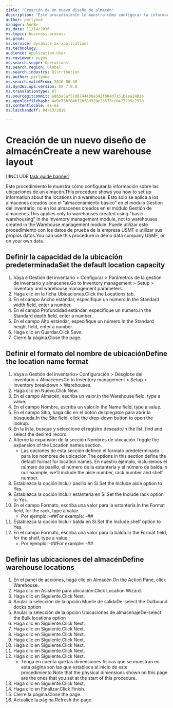 ```yaml
---
title: "Creación de un nuevo diseño de almacén"
description: "Este procedimiento le muestra cómo configurar la información sobre las ubicaciones de un almacén."
author: perlynne
manager: AnnBe
ms.date: 11/14/2016
ms.topic: business-process
ms.prod: 
ms.service: dynamics-ax-applications
ms.technology: 
audience: Application User
ms.reviewer: yuyus
ms.search.scope: Operations
ms.search.region: Global
ms.search.industry: Distribution
ms.author: perlynne
ms.search.validFrom: 2016-06-30
ms.dyn365.ops.version: AX 7.0.0
ms.translationtype: HT
ms.sourcegitcommit: a8b5a5af5108744406a3d2fb84d7151baea2481b
ms.openlocfilehash: 4a9c75bf84bf2bf8d92be23573cc0477209c2378
ms.contentlocale: es-es
ms.lasthandoff: 04/13/2018

---
```

# <a name="create-a-new-warehouse-layout"></a><span data-ttu-id="fca36-103">Creación de un nuevo diseño de almacén</span><span class="sxs-lookup"><span data-stu-id="fca36-103">Create a new warehouse layout</span></span>

[!INCLUDE [task guide banner](../../includes/task-guide-banner.md)]

<span data-ttu-id="fca36-104">Este procedimiento le muestra cómo configurar la información sobre las ubicaciones de un almacén.</span><span class="sxs-lookup"><span data-stu-id="fca36-104">This procedure shows you how to set up information about the locations in a warehouse.</span></span> <span data-ttu-id="fca36-105">Esto solo se aplica a los almacenes creados con el “almacenamiento básico” en el módulo Gestión del inventario, no en los almacenes creados en el módulo Gestión de almacenes.</span><span class="sxs-lookup"><span data-stu-id="fca36-105">This applies only to warehouses created using "basic warehousing" in the Inventory management module, not to warehouses created in the Warehouse management module.</span></span> <span data-ttu-id="fca36-106">Puede utilizar este procedimiento con los datos de prueba de la empresa USMF o utilizar sus propios datos.</span><span class="sxs-lookup"><span data-stu-id="fca36-106">You can use this procedure in demo data company USMF, or on your own data.</span></span>


## <a name="set-the-default-location-capacity"></a><span data-ttu-id="fca36-107">Definir la capacidad de la ubicación predeterminada</span><span class="sxs-lookup"><span data-stu-id="fca36-107">Set the default location capacity</span></span>
1. <span data-ttu-id="fca36-108">Vaya a Gestión del inventario > Configurar > Parámetros de la gestión de inventario y almacenes.</span><span class="sxs-lookup"><span data-stu-id="fca36-108">Go to Inventory management > Setup > Inventory and warehouse management parameters.</span></span>
2. <span data-ttu-id="fca36-109">Haga clic en la ficha Ubicaciones.</span><span class="sxs-lookup"><span data-stu-id="fca36-109">Click the Locations tab.</span></span>
3. <span data-ttu-id="fca36-110">En el campo Ancho estándar, especifique un número.</span><span class="sxs-lookup"><span data-stu-id="fca36-110">In the Standard width field, enter a number.</span></span>
4. <span data-ttu-id="fca36-111">En el campo Profundidad estándar, especifique un número.</span><span class="sxs-lookup"><span data-stu-id="fca36-111">In the Standard depth field, enter a number.</span></span>
5. <span data-ttu-id="fca36-112">En el campo Alto estándar, especifique un número.</span><span class="sxs-lookup"><span data-stu-id="fca36-112">In the Standard height field, enter a number.</span></span>
6. <span data-ttu-id="fca36-113">Haga clic en Guardar.</span><span class="sxs-lookup"><span data-stu-id="fca36-113">Click Save.</span></span>
7. <span data-ttu-id="fca36-114">Cierre la página.</span><span class="sxs-lookup"><span data-stu-id="fca36-114">Close the page.</span></span>

## <a name="define-the-location-name-format"></a><span data-ttu-id="fca36-115">Definir el formato del nombre de ubicación</span><span class="sxs-lookup"><span data-stu-id="fca36-115">Define the location name format</span></span>
1. <span data-ttu-id="fca36-116">Vaya a Gestión del inventario> Configuración > Desglose del inventario > Almacenes</span><span class="sxs-lookup"><span data-stu-id="fca36-116">Go to Inventory management > Setup > Inventory breakdown > Warehouses.</span></span>
2. <span data-ttu-id="fca36-117">Haga clic en Nuevo.</span><span class="sxs-lookup"><span data-stu-id="fca36-117">Click New.</span></span>
3. <span data-ttu-id="fca36-118">En el campo Almacén, escriba un valor.</span><span class="sxs-lookup"><span data-stu-id="fca36-118">In the Warehouse field, type a value.</span></span>
4. <span data-ttu-id="fca36-119">En el campo Nombre, escriba un valor.</span><span class="sxs-lookup"><span data-stu-id="fca36-119">In the Name field, type a value.</span></span>
5. <span data-ttu-id="fca36-120">En el campo Sitio, haga clic en el botón desplegable para abrir la búsqueda.</span><span class="sxs-lookup"><span data-stu-id="fca36-120">In the Site field, click the drop-down button to open the lookup.</span></span>
6. <span data-ttu-id="fca36-121">En la lista, busque y seleccione el registro deseado.</span><span class="sxs-lookup"><span data-stu-id="fca36-121">In the list, find and select the desired record.</span></span>
7. <span data-ttu-id="fca36-122">Alterne la expansión de la sección Nombres de ubicación.</span><span class="sxs-lookup"><span data-stu-id="fca36-122">Toggle the expansion of the Location names section.</span></span>
    * <span data-ttu-id="fca36-123">Las opciones de esta sección definen el formato predeterminado para los nombres de ubicación.</span><span class="sxs-lookup"><span data-stu-id="fca36-123">The options in this section define the default format for location names.</span></span> <span data-ttu-id="fca36-124">En nuestro ejemplo, incluiremos el número de pasillo, el número de la estantería y el número de balda.</span><span class="sxs-lookup"><span data-stu-id="fca36-124">In our example, we'll include the aisle number, rack number and shelf number.</span></span>  
8. <span data-ttu-id="fca36-125">Establezca la opción Incluir pasillo en Sí.</span><span class="sxs-lookup"><span data-stu-id="fca36-125">Set the Include aisle option to Yes.</span></span>
9. <span data-ttu-id="fca36-126">Establezca la opción Incluir estantería en Sí.</span><span class="sxs-lookup"><span data-stu-id="fca36-126">Set the Include rack option to Yes.</span></span>
10. <span data-ttu-id="fca36-127">En el campo Formato, escriba una valor para la estantería.</span><span class="sxs-lookup"><span data-stu-id="fca36-127">In the Format field, for the rack, type a value.</span></span>
    * <span data-ttu-id="fca36-128">Por ejemplo: -##</span><span class="sxs-lookup"><span data-stu-id="fca36-128">For example: -##</span></span>  
11. <span data-ttu-id="fca36-129">Establezca la opción Incluir balda en Sí.</span><span class="sxs-lookup"><span data-stu-id="fca36-129">Set the Include shelf option to Yes.</span></span>
12. <span data-ttu-id="fca36-130">En el campo Formato, escriba una valor para la balda.</span><span class="sxs-lookup"><span data-stu-id="fca36-130">In the Format field, for the shelf, type a value.</span></span>
    * <span data-ttu-id="fca36-131">Por ejemplo: -##</span><span class="sxs-lookup"><span data-stu-id="fca36-131">For example: -##</span></span>  

## <a name="define-warehouse-locations"></a><span data-ttu-id="fca36-132">Definir las ubicaciones del almacén</span><span class="sxs-lookup"><span data-stu-id="fca36-132">Define warehouse locations</span></span>
1. <span data-ttu-id="fca36-133">En el panel de acciones, haga clic en Almacén.</span><span class="sxs-lookup"><span data-stu-id="fca36-133">On the Action Pane, click Warehouse.</span></span>
2. <span data-ttu-id="fca36-134">Haga clic en Asistente para ubicación.</span><span class="sxs-lookup"><span data-stu-id="fca36-134">Click Location Wizard.</span></span>
3. <span data-ttu-id="fca36-135">Haga clic en Siguiente.</span><span class="sxs-lookup"><span data-stu-id="fca36-135">Click Next.</span></span>
4. <span data-ttu-id="fca36-136">Anular la selección de la opción Muelle de salida</span><span class="sxs-lookup"><span data-stu-id="fca36-136">De-select the Outbound docks option</span></span>
5. <span data-ttu-id="fca36-137">Anular la selección de la opción Ubicaciones de almacenaje</span><span class="sxs-lookup"><span data-stu-id="fca36-137">De-select the Bulk locations option</span></span>
6. <span data-ttu-id="fca36-138">Haga clic en Siguiente.</span><span class="sxs-lookup"><span data-stu-id="fca36-138">Click Next.</span></span>
7. <span data-ttu-id="fca36-139">Haga clic en Siguiente.</span><span class="sxs-lookup"><span data-stu-id="fca36-139">Click Next.</span></span>
8. <span data-ttu-id="fca36-140">Haga clic en Siguiente.</span><span class="sxs-lookup"><span data-stu-id="fca36-140">Click Next.</span></span>
9. <span data-ttu-id="fca36-141">Haga clic en Siguiente.</span><span class="sxs-lookup"><span data-stu-id="fca36-141">Click Next.</span></span>
10. <span data-ttu-id="fca36-142">Haga clic en Siguiente.</span><span class="sxs-lookup"><span data-stu-id="fca36-142">Click Next.</span></span>
11. <span data-ttu-id="fca36-143">Haga clic en Siguiente.</span><span class="sxs-lookup"><span data-stu-id="fca36-143">Click Next.</span></span>
12. <span data-ttu-id="fca36-144">Haga clic en Siguiente.</span><span class="sxs-lookup"><span data-stu-id="fca36-144">Click Next.</span></span>
    * <span data-ttu-id="fca36-145">Tenga en cuenta que las dimensiones físicas que se muestran en esta página son las que establece al inicio de este procedimiento.</span><span class="sxs-lookup"><span data-stu-id="fca36-145">Note that the physical dimensions shown on this page are the ones that you set at the start of this procedure.</span></span>  
13. <span data-ttu-id="fca36-146">Haga clic en Siguiente.</span><span class="sxs-lookup"><span data-stu-id="fca36-146">Click Next.</span></span>
14. <span data-ttu-id="fca36-147">Haga clic en Finalizar.</span><span class="sxs-lookup"><span data-stu-id="fca36-147">Click Finish.</span></span>
15. <span data-ttu-id="fca36-148">Cierre la página.</span><span class="sxs-lookup"><span data-stu-id="fca36-148">Close the page.</span></span>
16. <span data-ttu-id="fca36-149">Actualice la página.</span><span class="sxs-lookup"><span data-stu-id="fca36-149">Refresh the page.</span></span>

